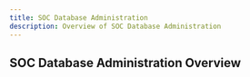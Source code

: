 ```yaml
---
title: SOC Database Administration
description: Overview of SOC Database Administration
---
```


## SOC Database Administration Overview
